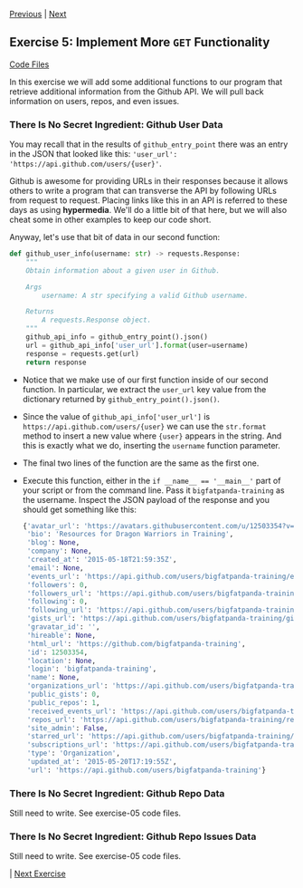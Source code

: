 [Previous](exercise-04.md) |  [Next](exercise-06.md)
## Exercise 5: Implement More `GET` Functionality 
[Code Files](../../training/level-3-interacting-with-web-services/bfp-reference/exercise_04)

In this exercise we will add some additional functions to our program that
retrieve additional information from the Github API.  We will pull back
information on users, repos, and even issues.

### There Is No Secret Ingredient: Github User Data
You may recall that in the results of `github_entry_point` there was an 
entry in the JSON that looked like this: `'user_url': 'https://api.github.com/users/{user}'`.

Github is awesome for providing URLs in their responses because it allows
others to write a program that can transverse the API by following URLs from 
request to request.  Placing links like this in an API is referred to 
these days as using **hypermedia**.  We'll do a little bit of that here,
but we will also cheat some in other examples to keep our code short.

Anyway, let's use that bit of data in our second function:

 
```python
def github_user_info(username: str) -> requests.Response:
    """
    Obtain information about a given user in Github.

    Args
        username: A str specifying a valid Github username.

    Returns
        A requests.Response object.
    """
    github_api_info = github_entry_point().json()
    url = github_api_info['user_url'].format(user=username)
    response = requests.get(url)
    return response

```
- Notice that we make use of our first function inside of our second function.
In particular, we extract the `user_url` key value from the dictionary
returned by `github_entry_point().json()`.

- Since the value of `github_api_info['user_url']` is 
`https://api.github.com/users/{user}` we can use the `str.format` method
to insert a new value where `{user}` appears in the string. And this is exactly
what we do, inserting the `username` function parameter.
 
- The final two lines of the function are the same as the first one.

- Execute this function, either in the `if __name__ == '__main__'` part of 
your script or from the command line.  Pass it `bigfatpanda-training` as the
username.  Inspect the JSON payload of the response and you should get 
something like this:

    ```python
    {'avatar_url': 'https://avatars.githubusercontent.com/u/12503354?v=3',
     'bio': 'Resources for Dragon Warriors in Training',
     'blog': None,
     'company': None,
     'created_at': '2015-05-18T21:59:35Z',
     'email': None,
     'events_url': 'https://api.github.com/users/bigfatpanda-training/events{/privacy}',
     'followers': 0,
     'followers_url': 'https://api.github.com/users/bigfatpanda-training/followers',
     'following': 0,
     'following_url': 'https://api.github.com/users/bigfatpanda-training/following{/other_user}',
     'gists_url': 'https://api.github.com/users/bigfatpanda-training/gists{/gist_id}',
     'gravatar_id': '',
     'hireable': None,
     'html_url': 'https://github.com/bigfatpanda-training',
     'id': 12503354,
     'location': None,
     'login': 'bigfatpanda-training',
     'name': None,
     'organizations_url': 'https://api.github.com/users/bigfatpanda-training/orgs',
     'public_gists': 0,
     'public_repos': 1,
     'received_events_url': 'https://api.github.com/users/bigfatpanda-training/received_events',
     'repos_url': 'https://api.github.com/users/bigfatpanda-training/repos',
     'site_admin': False,
     'starred_url': 'https://api.github.com/users/bigfatpanda-training/starred{/owner}{/repo}',
     'subscriptions_url': 'https://api.github.com/users/bigfatpanda-training/subscriptions',
     'type': 'Organization',
     'updated_at': '2015-05-20T17:19:55Z',
     'url': 'https://api.github.com/users/bigfatpanda-training'}
    ```


### There Is No Secret Ingredient: Github Repo Data
Still need to write.  See exercise-05 code files.

### There Is No Secret Ingredient: Github Repo Issues Data
Still need to write.  See exercise-05 code files.
    

| [Next Exercise](exercise-06.md)